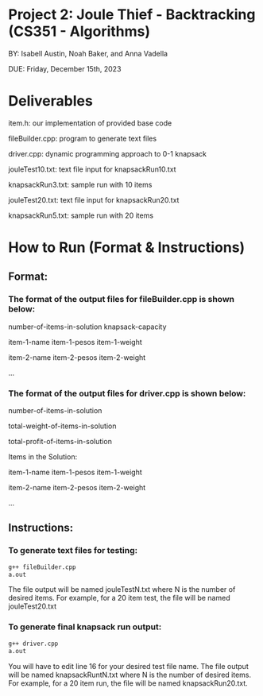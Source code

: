 # Project 2: Joule Thief - Backtracking (CS351 - Algorithms)
BY: Isabell Austin, Noah Baker, and Anna Vadella

DUE: Friday, December 15th, 2023

# Deliverables
item.h: our implementation of provided base code

fileBuilder.cpp: program to generate text files

driver.cpp: dynamic programming approach to 0-1 knapsack

jouleTest10.txt: text file input for knapsackRun10.txt

knapsackRun3.txt: sample run with 10 items

jouleTest20.txt: text file input for knapsackRun20.txt

knapsackRun5.txt: sample run with 20 items

# How to Run (Format & Instructions)
## Format:
### The format of the output files for fileBuilder.cpp is shown below:

number-of-items-in-solution knapsack-capacity

item-1-name item-1-pesos item-1-weight

item-2-name item-2-pesos item-2-weight

...

### The format of the output files for driver.cpp is shown below:

number-of-items-in-solution

total-weight-of-items-in-solution

total-profit-of-items-in-solution


Items in the Solution:

item-1-name item-1-pesos item-1-weight

item-2-name item-2-pesos item-2-weight

...

## Instructions:
### To generate text files for testing:
```bash
g++ fileBuilder.cpp
a.out
```
The file output will be named jouleTestN.txt where N is the number of desired items.
For example, for a 20 item test, the file will be named jouleTest20.txt


### To generate final knapsack run output:
```bash
g++ driver.cpp
a.out
```
You will have to edit line 16 for your desired test file name.
The file output will be named knapsackRuntN.txt where N is the number of desired items.
For example, for a 20 item run, the file will be named knapsackRun20.txt.